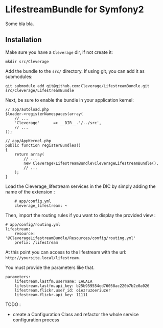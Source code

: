 LifestreamBundle for Symfony2
=============

Some bla bla.

Installation
-------

Make sure you have a `Cleverage` dir, if not create it:

    mkdir src/Cleverage

Add the bundle to the `src/` directory. If using
git, you can add it as submodules:

    git submodule add git@github.com:Cleverage/LifestreamBundle.git src/Cleverage/LifestreamBundle

Next, be sure to enable the bundle in your application kernel:

    // app/autoload.php
    $loader->registerNamespaces(array(
        // ...
        'Cleverage'      => __DIR__.'/../src',
        // ...
    ));

    // app/AppKernel.php
    public function registerBundles()
    {
        return array(
            // ...
            new Cleverage\LifestreamBundle\CleverageLifestreamBundle(),
            // ...
        );
    }

Load the Cleverage_lifestream services in the DIC by simply adding the name of the extension :

        # app/config.yml
        cleverage_lifestream: ~

Then, import the routing rules if you want to display the provided view :

    # app/config/routing.yml
    lifestream:
        resource: '@CleverageLifestreamBundle/Resources/config/routing.yml'
        prefix: /lifestream

At this point you can access to the lifestream with the url: `http://yoursite.local/lifestream`.


You must provide the parameters like that.

    parameters:
        lifestream.lastfm.username: LALALA
        lifestream.lastfm.api_key: b25b959554ed76058ac220b7b2e0a026
        lifestream.flickr.user_id: oiezruzoeriuzer
        lifestream.flickr.api_key: 11111

TODO :

- create a Configuration Class and refactor the whole service configuration process